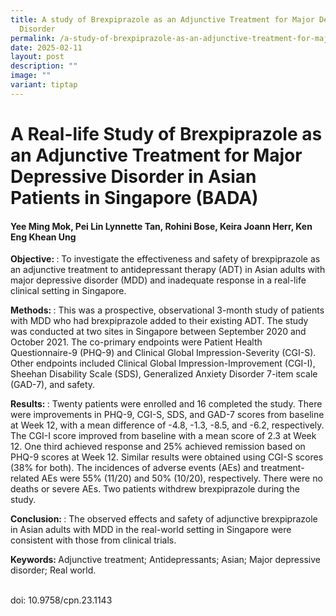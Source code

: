 ```yaml
---
title: A study of Brexpiprazole as an Adjunctive Treatment for Major Depressive
  Disorder
permalink: /a-study-of-brexpiprazole-as-an-adjunctive-treatment-for-major-depressive-disorder/
date: 2025-02-11
layout: post
description: ""
image: ""
variant: tiptap
---
```

<h1><strong>A Real-life Study of Brexpiprazole as an Adjunctive Treatment for Major Depressive Disorder in Asian Patients in Singapore (BADA)</strong></h1>
<h4>Yee Ming Mok, Pei Lin Lynnette Tan, Rohini Bose, Keira Joann Herr, Ken Eng Khean Ung <br></h4>
<p><strong>Objective: </strong>: To investigate the effectiveness and safety
of brexpiprazole as an adjunctive treatment to antidepressant therapy (ADT)
in Asian adults with major depressive disorder (MDD) and inadequate response
in a real-life clinical setting in Singapore.</p>
<p><strong>Methods: </strong>: This was a prospective, observational 3-month
study of patients with MDD who had brexpiprazole added to their existing
ADT. The study was conducted at two sites in Singapore between September
2020 and October 2021. The co-primary endpoints were Patient Health Questionnaire-9
(PHQ-9) and Clinical Global Impression-Severity (CGI-S). Other endpoints
included Clinical Global Impression-Improvement (CGI-I), Sheehan Disability
Scale (SDS), Generalized Anxiety Disorder 7-item scale (GAD-7), and safety.</p>
<p><strong>Results: </strong>: Twenty patients were enrolled and 16 completed
the study. There were improvements in PHQ-9, CGI-S, SDS, and GAD-7 scores
from baseline at Week 12, with a mean difference of -4.8, -1.3, -8.5, and
-6.2, respectively. The CGI-I score improved from baseline with a mean
score of 2.3 at Week 12. One third achieved response and 25% achieved remission
based on PHQ-9 scores at Week 12. Similar results were obtained using CGI-S
scores (38% for both). The incidences of adverse events (AEs) and treatment-related
AEs were 55% (11/20) and 50% (10/20), respectively. There were no deaths
or severe AEs. Two patients withdrew brexpiprazole during the study.</p>
<p><strong>Conclusion: </strong>: The observed effects and safety of adjunctive
brexpiprazole in Asian adults with MDD in the real-world setting in Singapore
were consistent with those from clinical trials.</p>
<p><strong>Keywords: </strong>Adjunctive treatment; Antidepressants; Asian;
Major depressive disorder; Real world.</p>
<p>
<br>doi: 10.9758/cpn.23.1143</p>
<p></p>